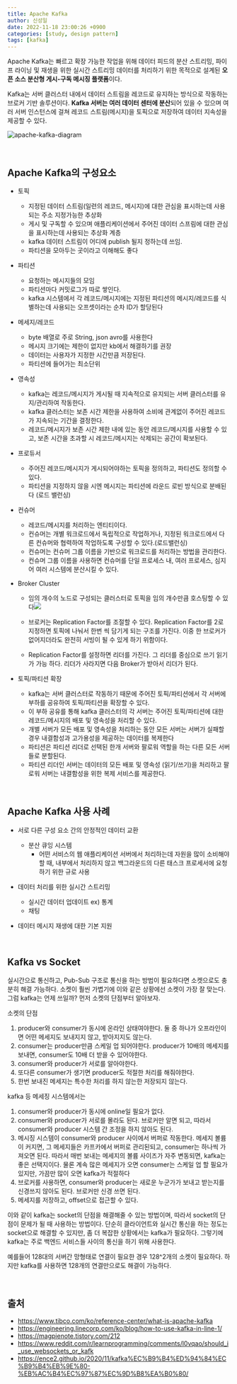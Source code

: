 ```yaml
---
title: Apache Kafka
author: 신성일
date: 2022-11-18 23:00:26 +0900
categories: [study, design pattern]
tags: [kafka]
---
```



Apache Kafka는 빠르고 확장 가능한 작업을 위해 데이터 피드의 분산 스트리밍, 파이프 라이닝 및 재생을 위한 실시간 스트리밍 데이터를 처리하기 위한 목적으로 설계된 **오픈 소스 분산형 게시-구독 메시징 플랫폼**이다.

Kafka는 서버 클러스터 내에서 데이터 스트림을 레코드로 유지하는 방식으로 작동하는 브로커 기반 솔루션이다. 
**Kafka 서버는 여러 데이터 센터에 분산**되어 있을 수 있으며 여러 서버 인스턴스에 걸쳐 레코드 스트림(메시지)을 토픽으로 저장하여 데이터 지속성을 제공할 수 있다.

![apache-kafka-diagram](https://img1.daumcdn.net/thumb/R1280x0/?scode=mtistory2&fname=https%3A%2F%2Fk.kakaocdn.net%2Fdn%2Fck4S1p%2FbtrHidLCGPh%2FCWQuDkA1iT27aG8ICQMXS0%2Fimg.png)

<br/>

## Apache Kafka의 구성요소

- 토픽
  - 지정된 데이터 스트림(일련의 레코드, 메시지)에 대한 관심을 표시하는데 사용되는 주소 지정가능한 추상화
  - 게시 및 구독할 수 있으며 애플리케이션에서 주어진 데이터 스프림에 대한 관심을 표시하는데 사용되는 추상화 계층
  - kafka 데이터 스트림이 어디에 publish 될지 정하는데 쓰임. 
  - 파티션을 모아두는 곳이라고 이해해도 좋다
  
- 파티션
  - 요청하는 메시지들의 모임
  - 파티션마다 커밋로그가 따로 쌓인다.
  - kafka 시스템에서 각 레코드/메시지에는 지정된 파티션의 메시지/레코드를 식별하는데 사용되는 오프셋이라는 순차 ID가 할당된다
  
- 메세지/레코드
  
  - byte 배열로 주로 String, json avro를 사용한다
  - 메시지 크기에는 제한이 없지만 kb에서 해결하기를 권장
  - 데이터는 사용자가 지정한 시간만큼 저장된다.
  - 파티션에 들어가는 최소단위
  
- 영속성
  - kafka는 레코드/메시지가 게시될 때 지속적으로 유지되는 서버 클러스터를 유지/관리하여 작동한다.
  - kafka 클러스터는 보존 시간 제한을 사용하여 소비에 관계없이 주어진 레코드가 지속되는 기간을 결정한다.
  - 레코드/메시지가 보존 시간 제한 내에 있는 동안 레코드/메시지를 사용할 수 있고, 보존 시간을 초과할 시 레코드/메시지는 삭제되는 공간이 확보된다.

- 프로듀서
  - 주어진 레코드/메시지가 게시되어야하는 토픽을 정의하고, 파티션도 정의할 수 있다.
  - 파티션을 지정하지 않을 시엔 메시지는 파티션에 라운드 로빈 방식으로 분배된다 (로드 밸런싱)

- 컨슈머
  - 레코드/메시지를 처리하는 엔티티이다.
  - 컨슈머는 개별 워크로드에서 독립적으로 작업하거나, 지정된 워크로드에서 다른 컨슈머와 협력하여 작업하도록 구성할 수 있다.(로드밸런싱)
  - 컨슈머는 컨슈머 그룹 이름을 기반으로 워크로드를 처리하는 방법을 관리한다.
  - 컨슈머 그룹 이름을 사용하면 컨슈머를 단일 프로세스 내, 여러 프로세스, 심지어 여러 시스템에 분산시킬 수 있다. 

- Broker Cluster

  - 임의 개수의 노드로 구성되는 클러스터로 토픽을 임의 개수만큼 호스팅할 수 있다![](https://img1.daumcdn.net/thumb/R1280x0/?scode=mtistory2&fname=https%3A%2F%2Fk.kakaocdn.net%2Fdn%2FHGHiD%2FbtrHjdc01IC%2FgvZkjf0hkdBLuxAK8kSpD0%2Fimg.png)

  - 브로커는 Replication Factor를 조절할 수 있다. Replication Factor를 2로 지정하면 토픽에 나눠서 한번 씩 담기게 되는 구조를 가진다. 이중 한 브로커가 없어지더라도 완전히 서빙이 될 수 있게 하기 위함이다.
  - Replication Factor를 설정하면 리더를 가진다. 그 리더를 중심으로 쓰기 읽기가 가능 하다. 리더가 사라지면 다음 Broker가 받아서 리더가 된다.

- 토픽/파티션 확장

  - kafka는 서버 클러스터로 작동하기 때문에 주어진 토픽/파티션에서 각 서버에 부하를 공유하여 토픽/파티션을 확장할 수 있다.
  - 이 부하 공유를 통해 kafka 클러스터의 각 서버는 주어진 토픽/파티션에 대한 레코드/메시지의 배포 및 영속성을 처리할 수 있다.
  - 개별 서버가 모든 배포 및 영속성을 처리하는 동안 모든 서버는 서버가 실패할 경우 내결함성과 고가용성을 제공하는 데이터를 복제한다
  - 파티션은 파티션 리더로 선택된 한개 서버와 팔로워 역할을 하는 다른 모든 서버들로 분할된다. 
  - 파티션 리더인 서버는 데이터의 모든 배포 및 영속성 (읽기/쓰기)을 처리하고 팔로워 서버는 내결함성을 위한 복제 서비스를 제공한다.

<br/>

## Apache Kafka 사용 사례

- 서로 다른 구성 요소 간의 안정적인 데이터 교환
  - 분산 큐잉 시스템
    - 어떤 서비스의 웹 애플리케이션 서버에서 처리하는데 자원을 많이 소비해야할 때, 내부에서 처리하지 않고 백그라운드의 다른 태스크 프로세서에 요청하기 위한 규로 사용

- 데이터 처리를 위한 실시간 스트리밍
  - 실시간 데이터 업데이트 ex) 통계
  - 채팅

- 데이터 메시지 재생에 대한 기본 지원

<br/>

## Kafka vs Socket

실시간으로 통신하고, Pub-Sub 구조로 통신을 하는 방법이 필요하다면 소켓으로도 충분히 해결 가능하다. 소켓이 훨씬 가볍기에 이와 같은 상황에선 소켓이 가장 잘 맞는다. 그럼 kafka는 언제 쓰일까? 먼저 소켓의 단점부터 알아보자.

소켓의 단점

1. producer와 consumer가 동시에 온라인 상태여야한다. 둘 중 하나가 오프라인이면 어떤 메세지도 보내지지 않고, 받아지지도 않는다.
2. consumer는 producer만큼 스케일 업 되어야한다. producer가 10배의 메세지를 보내면, consumer도 10배 더 받을 수 있어야한다.
3. consumer와 producer가 서로를 알아야한다.
4. 또다른 consumer가 생기면  producer도 적절한 처리를 해줘야한다.
5. 한번 보내진 메세지는 특수한 처리를 하지 않는한 저장되지 않는다.

kafka 등 메세징 시스템에서는

1. consumer와 producer가 동시에 online일 필요가 없다. 
2. consumer와 producer가 서로를 몰라도 된다. 브로커만 알면 되고, 따라서 consumer와 producer 시스템 간 조정을 하지 않아도 된다.
3. 메시징 시스템이 consumer와 producer 사이에서 버퍼로 작동한다. 메세지 볼륨이 커지면, 그 메세지들은 카프카에서 버퍼로 관리된되고, consumer는 하나씩 가져오면 된다. 따라서 매번 보내는 메세지의 볼륨 사이즈가 자주 변동되면, kafka는 좋은 선택지이다. 물론 계속 많은 메세지가 오면 consumer는 스케일 업 할 필요가 있지만, 가끔만 많이 오면 kafka가 적절하다
4. 브로커를 사용하면, consumer와 producer는 새로운 누군가가 보내고 받는지를 신경쓰지 않아도 된다. 브로커만 신경 쓰면 된다.
5. 메세지를 저장하고, offset으로 접근할 수 있다.

이와 같이 kafka는 socket의 단점을 해결해줄 수 있는 방법이며, 따라서 socket의 단점이 문제가 될 때 사용하는 방법이다. 단순히 클라이언트와 실시간 통신을 하는 정도는 socket으로 해결할 수 있지만, 좀 더 복잡한 상황에서는 kafka가 필요하다. 그렇기에 kafka는 주로 백엔드 서비스들 사이의 통신을 하기 위해 사용한다.

예를들어 128대의 서버간 망형태로 연결이 필요한 경우 128^2개의 소켓이 필요하다. 하지만 kafka를 사용하면 128개의 연결만으로도 해결이 가능하다.



<br/>

## 출처

- https://www.tibco.com/ko/reference-center/what-is-apache-kafka
- https://engineering.linecorp.com/ko/blog/how-to-use-kafka-in-line-1/
- https://magpienote.tistory.com/212
- https://www.reddit.com/r/learnprogramming/comments/l0vqao/should_i_use_websockets_or_kafk
- https://ence2.github.io/2020/11/kafka%EC%B9%B4%ED%94%84%EC%B9%B4%EB%9E%80-%EB%AC%B4%EC%97%87%EC%9D%B8%EA%B0%80/
